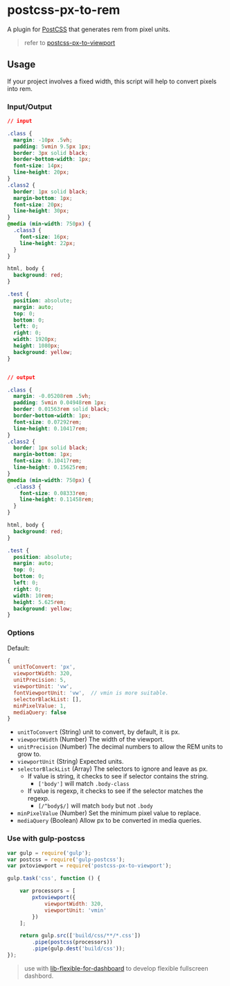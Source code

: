 # postcss-px-to-rem

A plugin for [PostCSS](https://github.com/ai/postcss) that generates rem from pixel units.

> refer to [postcss-px-to-viewport](https://github.com/evrone/postcss-px-to-viewport)

## Usage

If your project involves a fixed width, this script will help to convert pixels into rem.

### Input/Output

```css
// input

.class {
  margin: -10px .5vh;
  padding: 5vmin 9.5px 1px;
  border: 3px solid black;
  border-bottom-width: 1px;
  font-size: 14px;
  line-height: 20px;
}
.class2 {
  border: 1px solid black;
  margin-bottom: 1px;
  font-size: 20px;
  line-height: 30px;
}
@media (min-width: 750px) {
  .class3 {
    font-size: 16px;
    line-height: 22px;
  }
}

html, body {
  background: red;
}

.test {
  position: absolute;
  margin: auto;
  top: 0;
  bottom: 0;
  left: 0;
  right: 0;
  width: 1920px;
  height: 1080px;
  background: yellow;
}


// output

.class {
  margin: -0.05208rem .5vh;
  padding: 5vmin 0.04948rem 1px;
  border: 0.01563rem solid black;
  border-bottom-width: 1px;
  font-size: 0.07292rem;
  line-height: 0.10417rem;
}
.class2 {
  border: 1px solid black;
  margin-bottom: 1px;
  font-size: 0.10417rem;
  line-height: 0.15625rem;
}
@media (min-width: 750px) {
  .class3 {
    font-size: 0.08333rem;
    line-height: 0.11458rem;
  }
}

html, body {
  background: red;
}

.test {
  position: absolute;
  margin: auto;
  top: 0;
  bottom: 0;
  left: 0;
  right: 0;
  width: 10rem;
  height: 5.625rem;
  background: yellow;
}
```

### Options

Default:
```js
{
  unitToConvert: 'px',
  viewportWidth: 320,
  unitPrecision: 5,
  viewportUnit: 'vw',
  fontViewportUnit: 'vw',  // vmin is more suitable.
  selectorBlackList: [],
  minPixelValue: 1,
  mediaQuery: false
}
```
- `unitToConvert` (String) unit to convert, by default, it is px.
- `viewportWidth` (Number) The width of the viewport.
- `unitPrecision` (Number) The decimal numbers to allow the REM units to grow to.
- `viewportUnit` (String) Expected units.
- `selectorBlackList` (Array) The selectors to ignore and leave as px.
    - If value is string, it checks to see if selector contains the string.
        - `['body']` will match `.body-class`
    - If value is regexp, it checks to see if the selector matches the regexp.
        - `[/^body$/]` will match `body` but not `.body`
- `minPixelValue` (Number) Set the minimum pixel value to replace.
- `mediaQuery` (Boolean) Allow px to be converted in media queries.

### Use with gulp-postcss

```js
var gulp = require('gulp');
var postcss = require('gulp-postcss');
var pxtoviewport = require('postcss-px-to-viewport');

gulp.task('css', function () {

    var processors = [
        pxtoviewport({
            viewportWidth: 320,
            viewportUnit: 'vmin'
        })
    ];

    return gulp.src(['build/css/**/*.css'])
        .pipe(postcss(processors))
        .pipe(gulp.dest('build/css'));
});
```

> use with [lib-flexible-for-dashboard](https://github.com/QuellingBlade/lib-flexible-for-dashboard) to develop flexible fullscreen dashbord.

